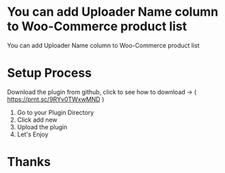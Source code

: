 # You can add Uploader Name column to Woo-Commerce product list
You can add Uploader Name column to Woo-Commerce product list

# Setup Process
Download the plugin from github, click to see how to download -> ( https://prnt.sc/9RYv0TWxwMND )
1. Go to your Plugin Directory
2. Click add new
3. Upload the plugin
4. Let's Enjoy

# Thanks 
